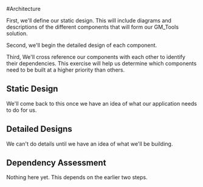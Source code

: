 #Architecture

First, we'll define our static design.  This will include diagrams and descriptions of the different components that will form our GM_Tools solution.

Second, we'll begin the detailed design of each component.

Third, We'll cross reference our components with each other to identify their dependencies.  This exercise will help us determine which components need to be built at a higher priority than others.

## Static Design
We'll come back to this once we have an idea of what our application needs to do for us. 

## Detailed Designs
We can't do details until we have an idea of what we'll be building.

## Dependency Assessment
Nothing here yet.  This depends on the earlier two steps.